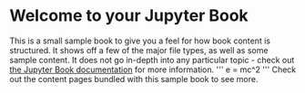 # Welcome to your Jupyter Book

This is a small sample book to give you a feel for how book content is
structured.
It shows off a few of the major file types, as well as some sample content.
It does not go in-depth into any particular topic - check out [the Jupyter Book documentation](https://jupyterbook.org) for more information.
'''
e = mc^2
'''
Check out the content pages bundled with this sample book to see more.

```{tableofcontents}
```
